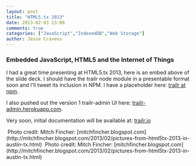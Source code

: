 ```yaml
---
layout: post
title: "HTML5.tx 2013"
date: 2013-02-03 23:09
comments: true
categories: ["JavaScript","IndexedDB","Web Storage"]
author: Jesse Cravens
---
```


### Embedded JavaScript, HTML5 and the Internet of Things

<script async class="speakerdeck-embed" data-slide="46" data-id="92b31ab050b501308fcd1231381d555c" data-ratio="1.2994923857868" src="//speakerdeck.com/assets/embed.js"></script>

I had a great time presenting at HTML5.tx 2013, here is an embed above of the slide deck. I should have the trailr node module in a presentable format soon and I'll tweet its inclusion in NPM. I have a placeholder here: [trailr at npm](https://npmjs.org/package/trailr).

I also pushed out the version 1 trailr-admin UI here: [trailr-admin.herokuapp.com](http://trailr-admin.herokuapp.com/dashboard).

Very soon, initial documentation will be available at: [trailr.io](http://trailr.io)

<img class="" alt=""  src="/images/html5tx2013/embedded.jpg">
Photo credit: Mitch Fincher: [mitchfincher.blogspot.com](http://mitchfincher.blogspot.com/2013/02/pictures-from-html5tx-2013-in-austin-tx.html)

<img class="" alt=""  src="/images/html5tx2013/embedded2.jpg">
Photo credit: Mitch Fincher: [mitchfincher.blogspot.com](http://mitchfincher.blogspot.com/2013/02/pictures-from-html5tx-2013-in-austin-tx.html)


